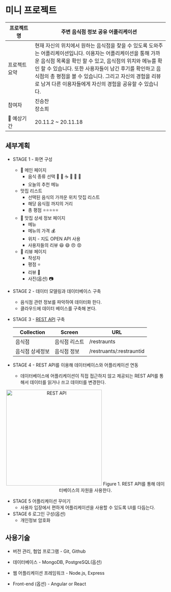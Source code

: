 # 미니 프로젝트

| 프로젝트명 | 주변 음식점 정보 공유 어플리케이션                           |
| ------------------------------ | ------------------------------------------------------------ |
| 프로젝트 요약<img width=300 /> | 현재 자신의 위치에서 원하는 음식점을 찾을 수 있도록 도와주는 어플리케이션입니다. 이용자는 어플리케이션을 통해 가까운 음식점 목록을 확인 할 수 있고, 음식점의 위치와 메뉴를 확인 할 수 있습니다.  또한 사용자들이 남긴 후기를 확인하고 음식점의 총 평점을 볼 수 있습니다.  그리고 자신의 경험을 리뷰로 남겨 다른 이용자들에게 자신의 경험을 공유할 수 있습니다. |
| 참여자                         | 진승찬<br />장소희                                           |
| :date: 예상기간                | 20.11.2 ~ 20.11.18                                           |

## 	세부계획

* STAGE 1 - 화면 구성 

  * :page_facing_up: 메인 페이지 
    * 음식 종류 선택 :pizza: :meat_on_bone: :coffee: :cake: :ramen: :hamburger:
    * 오늘의 추천 메뉴
  * 맛집 리스트
    * 선택된 음식의 가까운 위치 맛집 리스트 
    * 해당 음식점 까지의 거리 
    * 총 평점 :star::star::star::star::star:
  * :page_facing_up: 맛집 상세 정보 페이지 
    * 메뉴 
    * 메뉴의 가격 :moneybag:
    * 위치 - 지도 OPEN API 사용
    * 사용자들의 리뷰 :laughing: :smile: :angry: :rage: 
  * :page_facing_up: 리뷰 페이지 
    * 작성자
    * 평점 :star:
    * 리뷰 :speech_balloon:
    * 사진(옵션) :camera:

* STAGE 2 - 데이터 모델링과 데이터베이스 구축

  * 음식점 관련 정보를 파악하여 데이터화 한다.
  * 클라우드에 데이터 베이스를 구축해 본다.

* STAGE 3 - <a href="https://ko.wikipedia.org/wiki/REST">REST API</a> 구축

  | Collection      | Screen        | URL                      |
  | --------------- | ------------- | ------------------------ |
  | 음식점          | 음식점 리스트 | /restraunts              |
  | 음식점 상세정보 | 음식점 정보   | /restruants/:restrauntid |

* STAGE 4 - REST API를 이용해 데이터베이스와 어플리케이션 연동

  * 데이터베이스에 어플리케이션이 직접 접근하지 않고 제공되는 REST API를 통해서 데이터를 읽거나 쓰고 데이터를 변경한다.


<p align="center">
    <img src="https://user-images.githubusercontent.com/73764308/97802855-a8061400-1c89-11eb-8de3-b736beeacd8a.PNG" alt="REST API" width="300px" />
    Figure 1. REST API를 통해 데이터베이스의 자원을 사용한다.
</p>

* STAGE 5 어플리케이션 꾸미기
  * 사용자 입장에서 편하게 어플리케이션을 사용할 수 있도록 UI를 다듬는다.
* STAGE 6 로그인 구성(옵션)
  * 개인정보 암호화

## 	사용기술 

* 버전 관리, 협업 프로그램 - Git, Github

* 데이터베이스 - MongoDB, PostgreSQL(옵션)

* 웹 어플리케이션 프레임워크 - Node.js, Express

* Front-end (옵션) - Angular or React